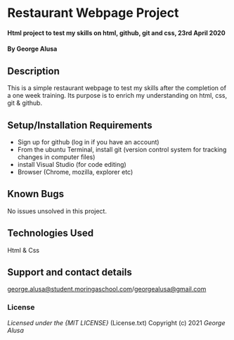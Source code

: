 # Restaurant Webpage Project
#### Html project to test my skills on html, github, git and css, 23rd April 2020
#### By **George Alusa**
## Description
This is a simple restaurant webpage to test my skills after the completion of a one week training. Its purpose is to enrich my understanding on html, css, git & github.
## Setup/Installation Requirements
* Sign up for github (log in if you have an account)
* From the ubuntu Terminal, install git (version control system for tracking changes in computer files)
* install Visual Studio (for code editing)
* Browser (Chrome, mozilla, explorer etc)

## Known Bugs
No issues unsolved in this project.
## Technologies Used
Html & Css
## Support and contact details
george.alusa@student.moringaschool.com/georgealusa@gmail.com
### License
*Licensed under the {MIT LICENSE}*
(License.txt)
Copyright (c) 2021 *George Alusa*